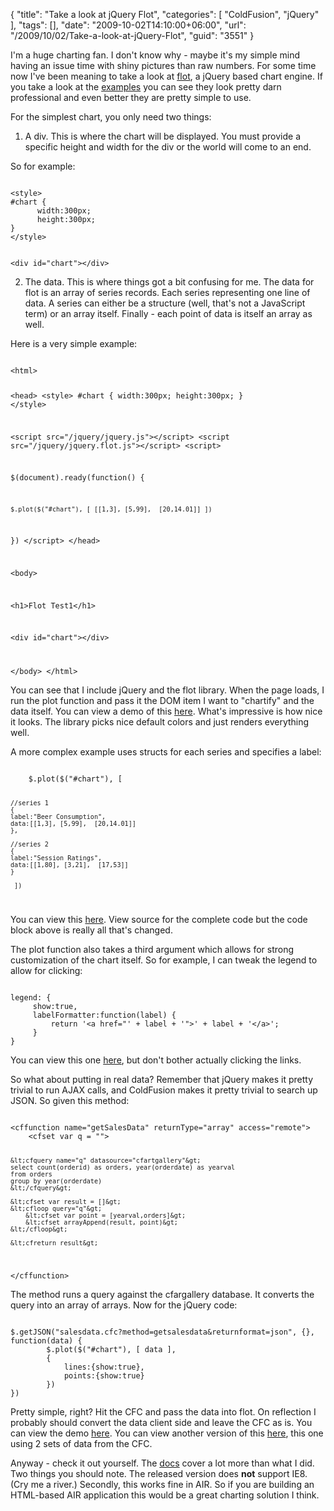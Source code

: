 {
	"title": "Take a look at jQuery Flot",
	"categories": [
		"ColdFusion",
		"jQuery"
	],
	"tags": [],
	"date": "2009-10-02T14:10:00+06:00",
	"url": "/2009/10/02/Take-a-look-at-jQuery-Flot",
	"guid": "3551"
}

I'm a huge charting fan. I don't know why - maybe it's my simple mind having an issue time with shiny pictures than raw numbers. For some time now I've been meaning to take a look at <a href="http://code.google.com/p/flot/">flot</a>, a jQuery based chart engine. If you take a look at the <a href="http://people.iola.dk/olau/flot/examples/">examples</a> you can see they look pretty darn professional and even better they are pretty simple to use.
<!--more-->
For the simplest chart, you only need two things:

1) A div. This is where the chart will be displayed. You must provide a specific height and width for the div or the world will come to an end. 

So for example:

<code>
&lt;style&gt;
#chart {
      width:300px;
      height:300px;
}
&lt;/style&gt;

&lt;div id="chart"&gt;&lt;/div&gt;
</code>

2) The data. This is where things got a bit confusing for me. The data for flot is an array of series records. Each series representing one line of data. A series can either be a structure (well, that's not a JavaScript term) or an array itself. Finally - each point of data is itself an array as well.

Here is a very simple example:

<code>
&lt;html&gt;

&lt;head&gt;
&lt;style&gt;
#chart {
      width:300px;
      height:300px;
}
&lt;/style&gt;

&lt;script src="/jquery/jquery.js"&gt;&lt;/script&gt;
&lt;script src="/jquery/jquery.flot.js"&gt;&lt;/script&gt;
&lt;script&gt;

$(document).ready(function() {

    $.plot($("#chart"), [ [[1,3], [5,99],  [20,14.01]] ])
	
})
&lt;/script&gt;
&lt;/head&gt;

&lt;body&gt;

&lt;h1&gt;Flot Test1&lt;/h1&gt;

&lt;div id="chart"&gt;&lt;/div&gt;

&lt;/body&gt;
&lt;/html&gt;
</code>

You can see that I include jQuery and the flot library. When the page loads, I run the plot function and pass it the DOM item I want to "chartify" and the data itself. You can view a demo of this <a href="http://www.raymondcamden.com/demos/flot/test.html">here</a>. What's impressive is how nice it looks. The library picks nice default colors and just renders everything well. 

A more complex example uses structs for each series and specifies a label:

<code>
    $.plot($("#chart"), [ 
	
	//series 1
	{
    label:"Beer Consumption",
	data:[[1,3], [5,99],  [20,14.01]]
	},

    //series 2
    {
    label:"Session Ratings",
    data:[[1,80], [3,21],  [17,53]]
    }
	
	 ])
</code>

You can view this <a href="http://www.coldfusionjedi.com/demos/flot/test2.html">here</a>. View source for the complete code but the code block above is really all that's changed. 

The plot function also takes a third argument which allows for strong customization of the chart itself. So for example, I can tweak the legend to allow for clicking:

<code>
legend: {
     show:true,
     labelFormatter:function(label) {
         return '&lt;a href="' + label + '"&gt;' + label + '&lt;/a&gt;';
     }
}
</code>

You can view this one <a href="http://www.coldfusionjedi.com/demos/flot/test3.html">here</a>, but don't bother actually clicking the links. 

So what about putting in real data? Remember that jQuery makes it pretty trivial to run AJAX calls, and ColdFusion makes it pretty trivial to search up JSON. So given this method:

<code>
&lt;cffunction name="getSalesData" returnType="array" access="remote"&gt;
    &lt;cfset var q = ""&gt;
	
	&lt;cfquery name="q" datasource="cfartgallery"&gt;
	select count(orderid) as orders, year(orderdate) as yearval
	from orders
	group by year(orderdate)
	&lt;/cfquery&gt;
	
	&lt;cfset var result = []&gt;
	&lt;cfloop query="q"&gt;
		&lt;cfset var point = [yearval,orders]&gt;
		&lt;cfset arrayAppend(result, point)&gt;
	&lt;/cfloop&gt;
	
	&lt;cfreturn result&gt;
&lt;/cffunction&gt;
</code>

The method runs a query against the cfargallery database. It converts the query into an array of arrays. Now for the jQuery code:

<code>
$.getJSON("salesdata.cfc?method=getsalesdata&returnformat=json", {}, function(data) {
	    $.plot($("#chart"), [ data ], 
		{
			lines:{show:true},
			points:{show:true}
		})
})
</code>

Pretty simple, right? Hit the CFC and pass the data into flot. On reflection I probably should convert the data client side and leave the CFC as is. You can view the demo <a href="http://www.coldfusionjedi.com/demos/flot/test4.html">here</a>. You can view another version of this <a href="http://www.coldfusionjedi.com/demos/flot/test6.html">here</a>, this one using 2 sets of data from the CFC. 

Anyway - check it out yourself. The <a href="http://people.iola.dk/olau/flot/API.txt">docs</a> cover a lot more than what I did. Two things you should note. The released version does <b>not</b> support IE8. (Cry me a river.) Secondly, this works fine in AIR. So if you are building an HTML-based AIR application this would be a great charting solution I think.